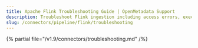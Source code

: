 ```yaml
---
title: Apache Flink Troubleshooting Guide | OpenMetadata Support
description: Troubleshoot Flink ingestion including access errors, execution issues, or job metadata gaps in streaming pipelines.
slug: /connectors/pipeline/flink/troubleshooting
---
```


{% partial file="/v1.9/connectors/troubleshooting.md" /%}
